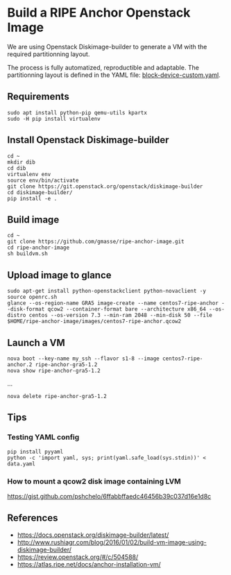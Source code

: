 # Build a RIPE Anchor Openstack Image

We are using Openstack Diskimage-builder to generate a VM with the required partitionning layout.

The process is fully automatized, reproductible and adaptable.
The partitionning layout is defined in the YAML file: [block-device-custom.yaml](block-device-custom.yaml).


## Requirements
```Shell
sudo apt install python-pip qemu-utils kpartx
sudo -H pip install virtualenv
```
## Install Openstack Diskimage-builder
```Shell
cd ~
mkdir dib
cd dib
virtualenv env
source env/bin/activate
git clone https://git.openstack.org/openstack/diskimage-builder
cd diskimage-builder/
pip install -e .
```
## Build image
```Shell
cd ~
git clone https://github.com/gmasse/ripe-anchor-image.git
cd ripe-anchor-image
sh buildvm.sh
```
## Upload image to glance
```Shell
sudo apt-get install python-openstackclient python-novaclient -y
source openrc.sh
glance --os-region-name GRA5 image-create --name centos7-ripe-anchor --disk-format qcow2 --container-format bare --architecture x86_64 --os-distro centos --os-version 7.3 --min-ram 2048 --min-disk 50 --file $HOME/ripe-anchor-image/images/centos7-ripe-anchor.qcow2
```
## Launch a VM
```Shell
nova boot --key-name my_ssh --flavor s1-8 --image centos7-ripe-anchor.2 ripe-anchor-gra5-1.2
nova show ripe-anchor-gra5-1.2
```
...
```Shell
nova delete ripe-anchor-gra5-1.2
```
## Tips
### Testing YAML config
```Shell
pip install pyyaml
python -c 'import yaml, sys; print(yaml.safe_load(sys.stdin))' < data.yaml
```
### How to mount a qcow2 disk image containing LVM
https://gist.github.com/pshchelo/6ffabbffaedc46456b39c037d16e1d8c

## References
- https://docs.openstack.org/diskimage-builder/latest/
- http://www.rushiagr.com/blog/2016/01/02/build-vm-image-using-diskimage-builder/
- https://review.openstack.org/#/c/504588/
- https://atlas.ripe.net/docs/anchor-installation-vm/


